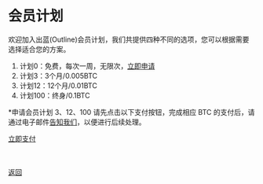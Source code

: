 # 会员计划

欢迎加入出蓝(Outline)会员计划，我们共提供四种不同的选项，您可以根据需要选择适合您的方案。<br>

1. 计划0：免费，每次一周，无限次，<a href="mailto:wgredlong@protonmail.com?&subject=申请会员计划0">立即申请</a>
2. 计划3：3个月/0.005BTC
3. 计划12：12个月/0.01BTC
4. 计划100：终身/0.1BTC

*申请会员计划 3、12、100 请先点击以下支付按钮，完成相应 BTC 的支付后，请通过电子邮件<a href="mailto:wgredlong@protonmail.com?&subject=请告知已经支持的计划类型（3、12、100）及交易信息">告知我们</a>，以便进行后续处理。

<div> <a class="donate-with-crypto" href="https://commerce.coinbase.com/checkout/64563924-000d-4555-baf1-20586732a741"> <span>立即支付</span> </a> <script src="https://commerce.coinbase.com/v1/checkout.js?version=201807"> </script> </div>

<br><br><a href="https://wgredlong.github.io/">返回</a>
